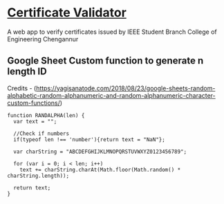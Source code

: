 # [Certificate Validator](https://verify.cecieee.org)
A web app to verify certificates issued by IEEE Student Branch College of Engineering Chengannur
## Google Sheet Custom function to generate n length ID
Credits - (https://yagisanatode.com/2018/08/23/google-sheets-random-alphabetic-random-alphanumeric-and-random-alphanumeric-character-custom-functions/)
```
function RANDALPHA(len) {
  var text = "";

  //Check if numbers
  if(typeof len !== 'number'){return text = "NaN"};
  
  var charString = "ABCDEFGHIJKLMNOPQRSTUVWXYZ0123456789";
  
  for (var i = 0; i < len; i++)
    text += charString.charAt(Math.floor(Math.random() * charString.length));
    
  return text;
}

```
